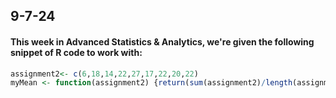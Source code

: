 ## 9-7-24

#### This week in Advanced Statistics & Analytics, we're given the following snippet of R code to work with:

```R
assignment2<- c(6,18,14,22,27,17,22,20,22)
myMean <- function(assignment2) {return(sum(assignment2)/length(assignment2))}
```

